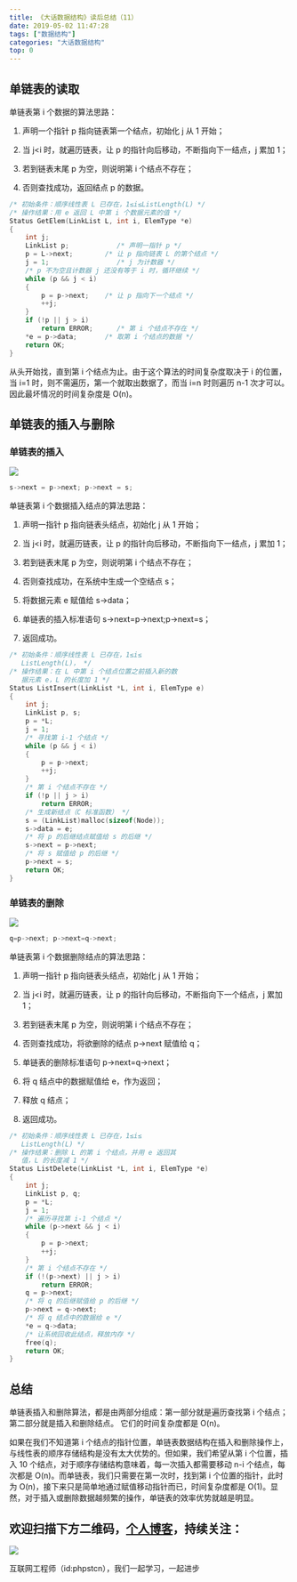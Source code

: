 ```yaml
---
title: 《大话数据结构》读后总结（11）
date: 2019-05-02 11:47:28
tags: ["数据结构"]
categories: "大话数据结构"
top: 0
---
```


## 单链表的读取

单链表第 i 个数据的算法思路：

1. 声明一个指针 p 指向链表第一个结点，初始化 j 从 1 开始；

2. 当 j<i 时，就遍历链表，让 p 的指针向后移动，不断指向下一结点，j 累加 1；

3. 若到链表末尾 p 为空，则说明第 i 个结点不存在；

4. 否则查找成功，返回结点 p 的数据。

```c
/* 初始条件：顺序线性表 L 已存在，1≤i≤ListLength(L) */
/* 操作结果：用 e 返回 L 中第 i 个数据元素的值 */
Status GetElem(LinkList L, int i, ElemType *e)
{
    int j;
    LinkList p;            /* 声明一指针 p */
    p = L->next;        /* 让 p 指向链表 L 的第个结点 */
    j = 1;                 /* j 为计数器 */
    /* p 不为空且计数器 j 还没有等于 i 时，循环继续 */
    while (p && j < i)
    {
        p = p->next;    /* 让 p 指向下一个结点 */
        ++j;
    }
    if (!p || j > i)
        return ERROR;      /* 第 i 个结点不存在 */
    *e = p->data;       /* 取第 i 个结点的数据 */
    return OK;
}
```

从头开始找，直到第 i 个结点为止。由于这个算法的时间复杂度取决于 i 的位置，当 i=1 时，则不需遍历，第一个就取出数据了，而当 i=n 时则遍历 n-1 次才可以。因此最坏情况的时间复杂度是 O(n)。

## 单链表的插入与删除

### 单链表的插入

![](http://ww1.sinaimg.cn/large/a616b9a4gy1g4y027yrq5j20lc0dpwep.jpg)

```c
s->next = p->next; p->next = s;
```

单链表第 i 个数据插入结点的算法思路：

1. 声明一指针 p 指向链表头结点，初始化 j 从 1 开始；

2. 当 j<i 时，就遍历链表，让 p 的指针向后移动，不断指向下一结点，j 累加 1；

3. 若到链表末尾 p 为空，则说明第 i 个结点不存在；

4. 否则查找成功，在系统中生成一个空结点 s；

5. 将数据元素 e 赋值给 s->data；

6. 单链表的插入标准语句 s->next=p->next;p->next=s；

7. 返回成功。

```c
/* 初始条件：顺序线性表 L 已存在，1≤i≤
   ListLength(L)， */
/* 操作结果：在 L 中第 i 个结点位置之前插入新的数
   据元素 e，L 的长度加 1 */
Status ListInsert(LinkList *L, int i, ElemType e)
{
    int j;
    LinkList p, s;
    p = *L;
    j = 1;
    /* 寻找第 i-1 个结点 */
    while (p && j < i)
    {
        p = p->next;
        ++j;
    }
    /* 第 i 个结点不存在 */
    if (!p || j > i)
        return ERROR;
    /* 生成新结点（C 标准函数） */
    s = (LinkList)malloc(sizeof(Node));
    s->data = e;
    /* 将 p 的后继结点赋值给 s 的后继 */
    s->next = p->next;
    /* 将 s 赋值给 p 的后继 */
    p->next = s;
    return OK;
}
```

### 单链表的删除

![](http://ww1.sinaimg.cn/large/a616b9a4gy1g4y0jza8zaj20w00bfjrj.jpg)

```c
q=p->next; p->next=q->next;
```

单链表第 i 个数据删除结点的算法思路：

1. 声明一指针 p 指向链表头结点，初始化 j 从 1 开始；

2. 当 j<i 时，就遍历链表，让 p 的指针向后移动，不断指向下一个结点，j 累加 1；

3. 若到链表末尾 p 为空，则说明第 i 个结点不存在；

4. 否则查找成功，将欲删除的结点 p->next 赋值给 q；

5. 单链表的删除标准语句 p->next=q->next；

6. 将 q 结点中的数据赋值给 e，作为返回；

7. 释放 q 结点；

8. 返回成功。

```c
/* 初始条件：顺序线性表 L 已存在，1≤i≤
   ListLength(L) */
/* 操作结果：删除 L 的第 i 个结点，并用 e 返回其
   值，L 的长度减 1 */
Status ListDelete(LinkList *L, int i, ElemType *e)
{
    int j;
    LinkList p, q;
    p = *L;
    j = 1;
    /* 遍历寻找第 i-1 个结点 */
    while (p->next && j < i)
    {
        p = p->next;
        ++j;
    }
    /* 第 i 个结点不存在 */
    if (!(p->next) || j > i)
        return ERROR;
    q = p->next;
    /* 将 q 的后继赋值给 p 的后继 */
    p->next = q->next;
    /* 将 q 结点中的数据给 e */
    *e = q->data;
    /* 让系统回收此结点，释放内存 */
    free(q);
    return OK;
}
```

## 总结

单链表插入和删除算法，都是由两部分组成：第一部分就是遍历查找第 i 个结点；第二部分就是插入和删除结点。
它们的时间复杂度都是 O(n)。

如果在我们不知道第 i 个结点的指针位置，单链表数据结构在插入和删除操作上，与线性表的顺序存储结构是没有太大优势的。但如果，我们希望从第 i 个位置，插入 10 个结点，对于顺序存储结构意味着，每一次插入都需要移动 n-i 个结点，每次都是 O(n)。而单链表，我们只需要在第一次时，找到第 i 个位置的指针，此时为 O(n)，接下来只是简单地通过赋值移动指针而已，时间复杂度都是 O(1)。显然，对于插入或删除数据越频繁的操作，单链表的效率优势就越是明显。

## 欢迎扫描下方二维码，[个人博客](https://www.phpst.cn)，持续关注：

![](https://ww1.sinaimg.cn/large/a616b9a4gy1g4xzv954a4j20760763yo.jpg)

互联网工程师（id:phpstcn），我们一起学习，一起进步
